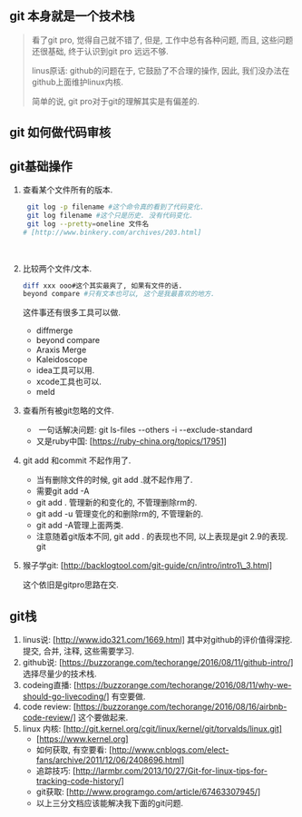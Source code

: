 ## git 本身就是一个技术栈

> 看了git pro, 觉得自己就不错了, 但是, 工作中总有各种问题, 而且, 这些问题还很基础, 终于认识到git pro 远远不够.
>
> linus原话: github的问题在于, 它鼓励了不合理的操作, 因此, 我们没办法在github上面维护linux内核.
>
> 简单的说, git pro对于git的理解其实是有偏差的.

## git 如何做代码审核



## git基础操作

1. 查看某个文件所有的版本.

   ```sh
    git log -p filename #这个命令真的看到了代码变化.
    git log filename #这个只是历史. 没有代码变化.
    git log --pretty=oneline 文件名
   # [http://www.binkery.com/archives/203.html]
   ```

   ​

2. 比较两个文件/文本.

   ```sh
   diff xxx ooo#这个其实最爽了, 如果有文件的话.
   beyond compare #只有文本也可以, 这个是我最喜欢的地方.
   ```

   这件事还有很多工具可以做.

   - diffmerge
   - beyond compare
   - Araxis Merge
   - Kaleidoscope
   - idea工具可以用.
   - xcode工具也可以.
   - meld

3.  查看所有被git忽略的文件.

   	-  一句话解决问题: git ls-files --others -i --exclude-standard 
   	- 又是ruby中国: [https://ruby-china.org/topics/17951]
4. git add 和commit 不起作用了.
   - 当有删除文件的时候, git add .就不起作用了.
   - 需要git add -A 
   - git add .  管理新的和变化的, 不管理删除rm的.
   - git add -u 管理变化的和删除rm的, 不管理新的.
   - git add -A管理上面两类.
   - 注意随着git版本不同, git add . 的表现也不同, 以上表现是git 2.9的表现.
     git

5. 猴子学git: [http://backlogtool.com/git-guide/cn/intro/intro1\_3.html]

   这个依旧是gitpro思路在交.





## git栈



1. linus说: [http://www.ido321.com/1669.html] 其中对github的评价值得深挖. 提交, 合并, 注释, 这些需要学习.
2. github说: [https://buzzorange.com/techorange/2016/08/11/github-intro/] 选择尽量少的技术栈.
3. codeing直播: [https://buzzorange.com/techorange/2016/08/11/why-we-should-go-livecoding/] 有空要做.
4. code review: [https://buzzorange.com/techorange/2016/08/16/airbnb-code-review/] 这个要做起来.
5. linux 内核: [http://git.kernel.org/cgit/linux/kernel/git/torvalds/linux.git]
   - [https://www.kernel.org]
   - 如何获取, 有空要看: [http://www.cnblogs.com/elect-fans/archive/2011/12/06/2408696.html]
   - 追踪技巧: [http://larmbr.com/2013/10/27/Git-for-linux-tips-for-tracking-code-history/]
   - git获取: [http://www.programgo.com/article/67463307945/]
   - 以上三分文档应该能解决我下面的git问题.
